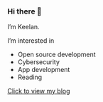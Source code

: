 ### Hi there 👋

I’m Keelan.

I’m interested in
* Open source development
* Cybersecurity
* App development
* Reading


<!-- [Click to view my blog](https://keelancannoo.blogspot.com/) -->
<a href="https://keelancannoo.com/" target="_blank">Click to view my blog</a>
<!---
Keelan10/Keelan10 is a ✨ special ✨ repository because its `README.md` (this file) appears on your GitHub profile.
You can click the Preview link to take a look at your changes.
--->
